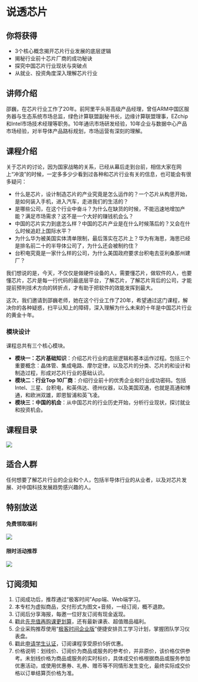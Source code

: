 # 说透芯片

## 你将获得

*   3个核心概念揭开芯片行业发展的底层逻辑
*   揭秘行业前十芯片厂商的成功秘诀
*   探究中国芯片行业现状与突破点
*   从就业、投资角度深入理解芯片行业

  

## 讲师介绍

邵巍，在芯片行业工作了20年。前阿里平头哥高级产品经理，曾任ARM中国区服务器与生态系统市场总监，绿色计算联盟副秘书长，边缘计算联盟理事，EZchip和Intel市场技术经理等职务。10年通讯市场研发经验，10年企业与数据中心产品市场经验，对半导体产品路标规划，市场运营有深刻的理解。

  

## 课程介绍

关于芯片的讨论，因为国家战略的关系，已经从幕后走到台前，相信大家在网上“冲浪”的时候，一定多多少少看到过各种和芯片行业有关的信息，也可能会有很多疑问：

*   什么是芯片，设计制造芯片的产业究竟是怎么运作的？一个芯片从构思开始，是如何装入手机，进入汽车，走进我们的生活的？
*   是哪些公司，在这个行业中奋斗？为什么在缺货的时候，不能迅速地增加产能？满足市场需求？这不是一个大好的赚钱机会么？
*   中国的芯片实力到底怎么样？中国的芯片产业是在什么时候落后的？又会在什么时候追赶上国际水平？
*   为什么华为被美国实体清单限制，最后落实在芯片上？华为有海思，海思已经是排名前二十的半导体公司了，为什么还会被制约住？
*   台积电究竟是一家什么样的公司，为什么美国政府要求台积电去亚利桑那州建厂？

我们想说的是，今天，不仅仅是做硬件设备的人，需要懂芯片，做软件的人，也要懂芯片，芯片是每一行代码的最底层平台，了解芯片，了解芯片背后的公司，才能提前预判技术方向的转折点，才有助于把软件的效能发挥到最大。

这次，我们邀请到邵巍老师，她在这个行业工作了20年，希望通过这门课程，解决你的各种疑惑，扫平认知上的障碍，深入理解为什么未来的十年是中国芯片行业的黄金十年。

### 模块设计

课程总共有三个核心模块。

*   **模块一：芯片基础知识**：介绍芯片行业的底层逻辑和基本运作过程。包括三个重要概念：晶体管、集成电路、摩尔定律，以及芯片的分类、芯片的和设计和制造过程，形成对芯片行业的基础认识。
*   **模块二：行业Top 10厂商**：介绍行业前十的优秀企业和行业成功密码。包括Intel、三星、台积电，和英伟达、德州仪器，以及美国双通，也就是高通和博通，和欧洲双雄，即恩智浦和英飞凌。
*   **模块三：中国的机会**：从中国芯片的行业历史开始，分析行业现状，探讨就业和投资机会。

  

## 课程目录

![](https://static001.geekbang.org/resource/image/f9/0f/f98236b610ded90cb8a0d8e0e37c330f.png)

  

## 适合人群

任何想要了解芯片行业的企业和个人，包括半导体行业的从业者，以及对芯片发展、对中国科技发展趋势感兴趣的人。

  

## 特别放送

#### 免费领取福利

[![](https://static001.geekbang.org/resource/image/b0/9b/b01d6e3d17b9708b70b81ce043e4e69b.jpg?wh=1035x360)](https://u.geekbang.org/subject/intro/1000861?utm_source=zhuanlanxiangqingye&utm_medium=app&utm_term=appzhuanlanxiangqingye&gk_cus_user_wechat=university)  
  

#### 限时活动推荐

[![](https://static001.geekbang.org/resource/image/67/a0/6720f5d50b4b38abbf867facdef728a0.png?wh=1035x360)](https://shop18793264.m.youzan.com/wscgoods/detail/2fmoej9krasag5p?dc_ps=2913145716543073286.200001)

  

## 订阅须知

1.  订阅成功后，推荐通过“极客时间”App端、Web端学习。
2.  本专栏为虚拟商品，交付形式为图文+音频，一经订阅，概不退款。
3.  订阅后分享海报，每邀一位好友订阅有现金返现。
4.  戳此[先充值再购课更划算](https://shop18793264.m.youzan.com/wscgoods/detail/2fmoej9krasag5p?scan=1&activity=none&from=kdt&qr=directgoods_1541158976&shopAutoEnter=1)，还有最新课表、超值赠品福利。
5.  企业采购推荐使用“[极客时间企业版](https://b.geekbang.org/?utm_source=geektime&utm_medium=columnintro&utm_campaign=newregister&gk_source=2021020901_gkcolumnintro_newregister)”便捷安排员工学习计划，掌握团队学习仪表盘。
6.  戳此[申请学生认证](https://promo.geekbang.org/activity/student-certificate?utm_source=geektime&utm_medium=caidanlan1)，订阅课程享受原价5折优惠。
7.  价格说明：划线价、订阅价为商品或服务的参考价，并非原价，该价格仅供参考。未划线价格为商品或服务的实时标价，具体成交价格根据商品或服务参加优惠活动，或使用优惠券、礼券、赠币等不同情形发生变化，最终实际成交价格以订单结算页价格为准。
